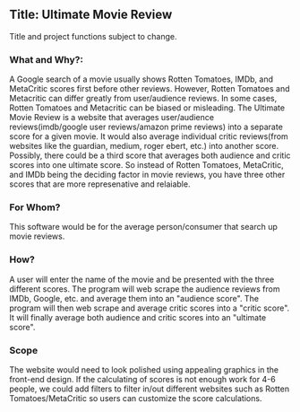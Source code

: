 ## Title: Ultimate Movie Review 
Title and project functions subject to change. 

### What and Why?:
A Google search of a movie usually shows Rotten Tomatoes, IMDb, and MetaCritic scores first before other reviews. 
However, Rotten Tomatoes and Metacritic can differ greatly from user/audience reviews. In some cases, Rotten Tomatoes and Metacritic can be biased or misleading. 
The Ultimate Movie Review is a website that averages user/audience reviews(imdb/google user reviews/amazon prime reviews) into a separate score for a given movie. It would also average individual critic reviews(from websites like the guardian, medium, roger ebert, etc.) into another score. Possibly, there could be a third score that averages both audience and critic scores into one ultimate score. So instead of Rotten Tomatoes, MetaCritic, and IMDb being the deciding factor in movie reviews, you have three other scores that are more represenative and relaiable.  

### For Whom? 
This software would be for the average person/consumer that search up movie reviews. 

### How?
A user will enter the name of the movie and be presented with the three different scores. The program will web scrape the audience reviews from IMDb, Google, etc. and average them into an "audience score". The program will then web scrape and average critic scores into a "critic score". It will finally average both audience and critic scores into an "ultimate score". 

### Scope
The website would need to look polished using appealing graphics in the front-end design. If the calculating of  scores is not enough work for 4-6 people, we could add filters to filter in/out different websites such as Rotten Tomatoes/MetaCritic so users can customize the score calculations. 

